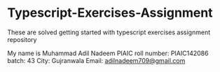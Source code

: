 # Typescript-Exercises-Assignment
These are solved getting started with typescript exercises assignment repository


My name is Muhammad Adil Nadeem
PIAIC roll number: PIAIC142086
batch: 43
City: Gujranwala
Email: adilnadeem709@gmail.com
